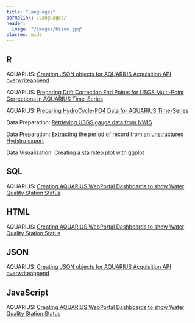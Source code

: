 ```yaml
---
title: "Languages"
permalink: /Languages/
header:
  image: "/images/bison.jpg"
classes: wide
---
```



## R

AQUARIUS: [Creating JSON objects for AQUARIUS Acquisition API overwriteappend](https://mguyette.github.io/Aquarius_OverwriteAppendPrep/)

AQUARIUS: [Preparing Drift Correction End Points for USGS Multi-Point Corrections in AQUARIUS Time-Series](https://mguyette.github.io/Aquarius_Drift_Corrections/)

AQUARIUS: [Preparing HydroCycle-PO4 Data for AQUARIUS Time-Series](https://mguyette.github.io/Aquarius_Cycle/)

Data Preparation: [Retrieving USGS gauge data from NWIS](https://mguyette.github.io/QueryUSGS)

Data Preparation: [Extracting the period of record from an unstructured Hydstra export](https://mguyette.github.io/Hydstra_HYREPSummary)

Data Visualization: [Creating a stairstep plot with ggplot](https://mguyette.github.io/ggplot_monthlyrain/)

## SQL

AQUARIUS: [Creating AQUARIUS WebPortal Dashboards to show Water Quality Station Status](https://mguyette.github.io/Aquarius_StatusDashboards/)


## HTML

AQUARIUS: [Creating AQUARIUS WebPortal Dashboards to show Water Quality Station Status](https://mguyette.github.io/Aquarius_StatusDashboards/)

## JSON

AQUARIUS: [Creating JSON objects for AQUARIUS Acquisition API overwriteappend](https://mguyette.github.io/Aquarius_OverwriteAppendPrep/)

## JavaScript

AQUARIUS: [Creating AQUARIUS WebPortal Dashboards to show Water Quality Station Status](https://mguyette.github.io/Aquarius_StatusDashboards/)
